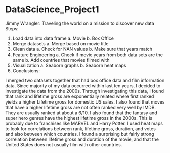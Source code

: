 # DataScience_Project1
Jimmy Wrangler: Traveling the world on a mission to discover new data
Steps:
1.	Load data into data frame
a.	Movie
b.	Box Office
2.	Merge datasets
a.	Merge based on movie title
3.	Clean data
a.	Check for NAN values
b.	Make sure that years match
4.	Feature Engineering
a.	Check if movie years from both data sets are the same
b.	Add countries that movies filmed with
5.	Visualization
a.	Seaborn graphs
b.	Seaborn heat maps
6.	Conclusions:

I merged two datasets together that had box office data and film information data.
Since majority of my data occurred within last ten years, I decided to investigate the 
data from the 2000s. Through investigating this data, I found that rank and lifetime gross 
are exponentially related where first ranked yields a higher Lifetime gross for domestic 
US sales. I also found that moves that have a higher lifetime gross are not often ranked
very well by IMDB. They are usually ranked at about a 6/10. I also found that the fantasy
and super hero genres have the highest lifetime gross in the 2000s. This is probably due to
franchises like MARVEL and Harry Potter. I used heat maps to look for correlations between rank,
lifetime gross, duration, and votes and also between which countries. I found a surprising but
fairly strong correlation between lifetime gross and duration of the movie, and that the United
States does not usually film with other countries.
